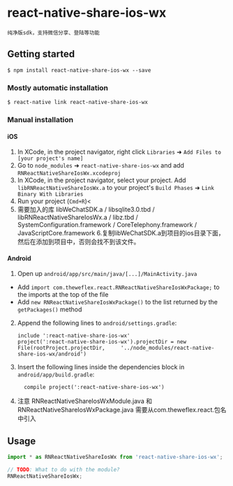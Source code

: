 
# react-native-share-ios-wx
`纯净版sdk，支持微信分享、登陆等功能`

## Getting started

`$ npm install react-native-share-ios-wx --save`

### Mostly automatic installation

`$ react-native link react-native-share-ios-wx`

### Manual installation


#### iOS

1. In XCode, in the project navigator, right click `Libraries` ➜ `Add Files to [your project's name]`
2. Go to `node_modules` ➜ `react-native-share-ios-wx` and add `RNReactNativeShareIosWx.xcodeproj`
3. In XCode, in the project navigator, select your project. Add `libRNReactNativeShareIosWx.a` to your project's `Build Phases` ➜ `Link Binary With Libraries`
4. Run your project (`Cmd+R`)<
5. 需要加入的库 libWeChatSDK.a / libsqlite3.0.tbd / libRNReactNativeShareIosWx.a / libz.tbd / SystemConfiguration.framework / CoreTelephony.framework / JavaScriptCore.framework
6.复制libWeChatSDK.a到项目的ios目录下面，然后在添加到项目中，否则会找不到该文件。


#### Android

1. Open up `android/app/src/main/java/[...]/MainActivity.java`
  - Add `import com.theweflex.react.RNReactNativeShareIosWxPackage;` to the imports at the top of the file
  - Add `new RNReactNativeShareIosWxPackage()` to the list returned by the `getPackages()` method
2. Append the following lines to `android/settings.gradle`:
  	```
  	include ':react-native-share-ios-wx'
  	project(':react-native-share-ios-wx').projectDir = new File(rootProject.projectDir, 	'../node_modules/react-native-share-ios-wx/android')
  	```
3. Insert the following lines inside the dependencies block in `android/app/build.gradle`:
  	```
      compile project(':react-native-share-ios-wx')
  	```
4. 注意 RNReactNativeShareIosWxModule.java 和 RNReactNativeShareIosWxPackage.java 需要从com.theweflex.react.包名中引入
## Usage
```javascript
import * as RNReactNativeShareIosWx from 'react-native-share-ios-wx';

// TODO: What to do with the module?
RNReactNativeShareIosWx;
```
  
